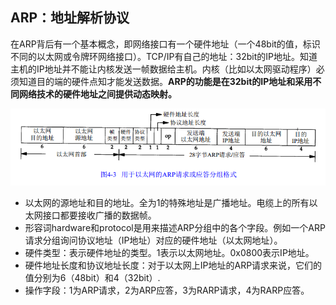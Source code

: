 ## ARP：地址解析协议

在ARP背后有一个基本概念，即网络接口有一个硬件地址（一个48bit的值，标识不同的以太网或令牌环网络接口）。TCP/IP有自己的地址：32bit的IP地址。知道主机的IP地址并不能让内核发送一帧数据给主机。内核（比如以太网驱动程序）必须知道目的端的硬件点知才能发送数据。**ARP的功能是在32bit的IP地址和采用不同网络技术的硬件地址之间提供动态映射。**

![image](https://raw.githubusercontent.com/weikano/NoteResources/master/TCP%26IP/005.png)

- 以太网的源地址和目的地址。全为1的特殊地址是广播地址。电缆上的所有以太网接口都要接收广播的数据帧。
- 形容词hardware和protocol是用来描述ARP分组中的各个字段。例如一个ARP请求分组询问协议地址（IP地址）对应的硬件地址（以太网地址）。
- 硬件类型：表示硬件地址的类型。1表示以太网地址。0x0800表示IP地址。
- 硬件地址长度和协议地址长度：对于以太网上IP地址的ARP请求来说，它们的值分别为6（48bit）和4（32bit）.
- 操作字段：1为ARP请求，2为ARP应答，3为RARP请求，4为RARP应答。


